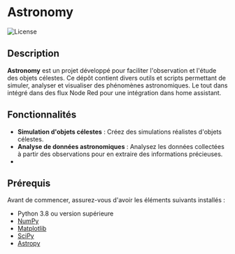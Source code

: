 # Astronomy

![License](https://img.shields.io/badge/license-MIT-blue.svg)

## Description

**Astronomy** est un projet développé pour faciliter l'observation et l'étude des objets célestes. Ce dépôt contient divers outils et scripts permettant de simuler, analyser et visualiser des phénomènes astronomiques. Le tout dans intégré dans des flux Node Red pour une intégration dans home assistant.

## Fonctionnalités

- **Simulation d'objets célestes** : Créez des simulations réalistes d'objets célestes.
- **Analyse de données astronomiques** : Analysez les données collectées à partir des observations pour en extraire des informations précieuses.
- 

## Prérequis

Avant de commencer, assurez-vous d'avoir les éléments suivants installés :

- Python 3.8 ou version supérieure
- [NumPy](https://numpy.org/)
- [Matplotlib](https://matplotlib.org/)
- [SciPy](https://scipy.org/)
- [Astropy](https://www.astropy.org/)
